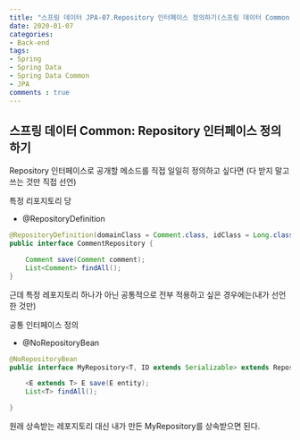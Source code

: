 ```yaml
---
title: "스프링 데이터 JPA-07.Repository 인터페이스 정의하기(스프링 데이터 Common)"
date: 2020-01-07
categories: 
- Back-end
tags:
- Spring 
- Spring Data
- Spring Data Common
- JPA
comments : true
---
```


## 스프링 데이터 Common: Repository 인터페이스 정의하기

Repository 인터페이스로 공개할 메소드를 직접 일일히 정의하고 싶다면 (다 받지 말고 쓰는 것만 직접 선언)

특정 리포지토리 당
- @RepositoryDefinition

~~~java
@RepositoryDefinition(domainClass = Comment.class, idClass = Long.class)
public interface CommentRepository {

    Comment save(Comment comment);
    List<Comment> findAll();    
}
~~~

근데 특정 레포지토리 하나가 아닌 공통적으로 전부 적용하고 싶은 경우에는(내가 선언한 것만)

공통 인터페이스 정의
- @NoRepositoryBean
~~~java
@NoRepositoryBean
public interface MyRepository<T, ID extends Serializable> extends Repository<T, ID> {

    <E extends T> E save(E entity);
    List<T> findAll();

}
~~~

원래 상속받는 레포지토리 대신 내가 만든 MyRepository를 상속받으면 된다.


